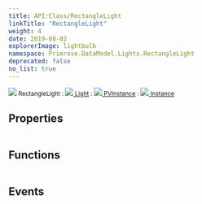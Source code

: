 ```yaml
---
title: API:Class/RectangleLight
linkTitle: "RectangleLight"
weight: 4
date: 2019-08-02
explorerImage: lightbulb
namespace: Primrose.DataModel.Lights.RectangleLight
deprecated: false
no_list: true
---
```

<small class="inheritance">
<span class="" href="/docs/api-reference/Class/RectangleLight"><img src="/icons/silk/lightbulb.png"/>&nbsp;RectangleLight</span>&nbsp;:&nbsp;<a class="" href="/docs/api-reference/Class/Light"><img src="/icons/silk/lightbulb.png"/>&nbsp;Light</a>&nbsp;:&nbsp;<a class="" href="/docs/api-reference/Class/PVInstance"><img src="/icons/silk/default.png"/>&nbsp;PVInstance</a>&nbsp;:&nbsp;<a class="" href="/docs/api-reference/Class/Instance"><img src="/icons/silk/default.png"/>&nbsp;Instance</a></small>
 
## Properties
 
<table class="studiohide">
<tbody>
</tbody>
</table>
 
## Functions
 
<table class="studiohide">
<tbody>
</tbody>
</table>
 
## Events
 
<table class="studiohide">
<tbody>
</tbody>
</table>
<b>
</b>
<div class="inheritors">
<ul class="root">
</ul>
</div>
